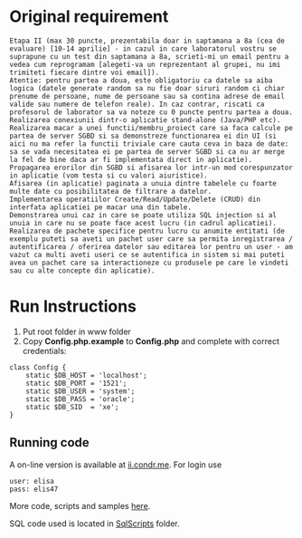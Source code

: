 # Original requirement
```
Etapa II (max 30 puncte, prezentabila doar in saptamana a 8a (cea de evaluare) [10-14 aprilie] - in cazul in care laboratorul vostru se suprapune cu un test din saptamana a 8a, scrieti-mi un email pentru a vedea cum reprogramam [alegeti-va un reprezentant al grupei, nu imi trimiteti fiecare dintre voi email]).
Atentie: pentru partea a doua, este obligatoriu ca datele sa aiba logica (datele generate random sa nu fie doar siruri random ci chiar prenume de persoane, nume de persoane sau sa contina adrese de email valide sau numere de telefon reale). In caz contrar, riscati ca profesorul de laborator sa va noteze cu 0 puncte pentru partea a doua.
Realizarea conexiunii dintr-o aplicatie stand-alone (Java/PHP etc).
Realizarea macar a unei functii/membru_proiect care sa faca calcule pe partea de server SGBD si sa demonstreze functionarea ei din UI (si aici nu ma refer la functii triviale care cauta ceva in baza de date: sa se vada necesitatea ei pe partea de server SGBD si ca nu ar merge la fel de bine daca ar fi implementata direct in aplicatie).
Propagarea erorilor din SGBD si afisarea lor intr-un mod corespunzator in aplicatie (vom testa si cu valori aiuristice).
Afisarea (in aplicatie) paginata a unuia dintre tabelele cu foarte multe date cu posibilitatea de filtrare a datelor.
Implementarea operatiilor Create/Read/Update/Delete (CRUD) din interfata aplicatiei pe macar una din tabele.
Demonstrarea unui caz in care se poate utiliza SQL injection si al unuia in care nu se poate face acest lucru (in cadrul aplicatiei).
Realizarea de pachete specifice pentru lucru cu anumite entitati (de exemplu puteti sa aveti un pachet user care sa permita inregistrarea / autentificarea / oferirea datelor sau editarea lor pentru un user - am vazut ca multi aveti useri ce se autentifica in sistem si mai puteti avea un pachet care sa interactioneze cu produsele pe care le vindeti sau cu alte concepte din aplicatie).
```

# Run Instructions

1. Put root folder in www folder
2. Copy __Config.php.example__ to __Config.php__ and complete with correct credentials:

```
class Config {
    static $DB_HOST = 'localhost';
    static $DB_PORT = '1521';
    static $DB_USER = 'system';
    static $DB_PASS = 'oracle';
    static $DB_SID  = 'xe';
}
```

## Running code

A on-line version is available at [ii.condr.me](http://ii.condr.me).
For login use

```
user: elisa
pass: elis47
```

More code, scripts and samples [here](http://ii.condr.me/App).  

SQL code used is located in [SqlScripts](http://ii.condr.me/SqlScripts) folder.  
